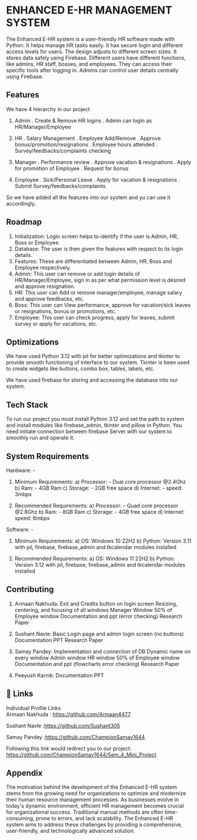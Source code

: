 
# ENHANCED E-HR MANAGEMENT SYSTEM    


The Enhanced E-HR system is a user-friendly HR software made with Python. It helps manage HR tasks easily. It has secure login and different access levels for users. The design adjusts to different screen sizes. It stores data safely using Firebase. Different users have different functions, like admins, HR staff, bosses, and employees. They can access their specific tools after logging in. Admins can control user details centrally using Firebase.


## Features

We have 4 hierarchy in our project 
1. Admin
. Create & Remove HR logins
. Admin can login as HR/Manager/Employee

2. HR 
. Salary Management
. Employee Add/Remove
. Approve bonus/promotion/resignations
. Employee hours attended
. Survey/feedbacks/complaints checking

3. Manager 
. Performance review
. Approve vacation & resignations
. Apply for promotion of Employee
. Request for bonus

4. Employee
. Sick/Personal Leave
. Apply for vacation & resignations
. Submit Survey/feedbacks/complaints

So we have added all the features into our system and yu can use it accordingly.

## Roadmap

1.	Initialization: Login screen helps to identify if the user is Admin, HR, Boss or Employee.
2.	Database:  The user is then given the features with respect to its login details.
3.	Features: These are differentiated between Admin, HR, Boss and Employee respectively. 
4.	Admin: This user can remove or add login details of HR/Manager/Employee, sign in as per what permission level is desired and approve resignation.
5.	HR: This user can Add or remove manager/employee, manage salary and approve feedbacks, etc.
6.	Boss: This user can View performance, approve for vacation/sick leaves or resignations, bonus or promotions, etc.
7.	Employee: This user can check progress, apply for leaves, submit survey or apply for vacations, etc.

## Optimizations

We have used Python 3.12 with pil for better optimizations and tkinter to provide smooth functioning of interface to our system. Tkinter is been used to create widgets like buttons, combo box, tables, labels, etc.

We have used firebase for storing and accessing the database into our system.
## Tech Stack



To run our project you must install Python 3.12 and set the path to system and install modules like firebase_admin, tkinter and pillow in Python. You need initiate connection between firebase Server with our system to smoothly run and operate it.

## System Requirements
Hardware: -
1.	Minimum Requirements:
a)	Processor: - Dual core processor @2.4Ghz
b)	Ram: - 4GB Ram 
c)	Storage: - 2GB free space 
d)	Internet: - speed: 3mbps

2.	Recommended Requirements:
a)	Processor: - Quad core processor @2.8Ghz
b)	Ram: - 8GB Ram 
c)	Storage: - 4GB free space 
d)	Internet: speed: 6mbps

Software: -
1.	Minimum Requirements:
a)	OS: Windows 10 22H2
b)	Python: Version 3.11 with pil, firebase, firebase_admin and tkcalendar modules installed

2.	Recommended Requirements:
a)	OS: Windows 11 22H2
b)	Python: Version 3.12 with pil, firebase, firebase_admin and tkcalendar modules installed

## Contributing

1.	Armaan Nakhuda: Exit and Credits button on login screen
                              Resizing, centering, and focusing of all windows
                              Manager Window
                              50% of Employee window
                              Documentation and ppt (error checking)
                              Research Paper
                               

2.	Sushant Navle: Basic Login page and admin login screen (no buttons)
                         Documentation
                         PPT
		    Research Paper


3.	Samay Pandey: Implementation and connection of DB
                          Dynamic name on every window
                          Admin window
                          HR window
                          50% of Employee window
                          Documentation and ppt (flowcharts error checking)
                          Research Paper

4.	Peeyush Karnik: Documentation
                            PPT




## 🔗 Links
Individual Profile Links                      
Armaan Nakhuda : https://github.com/Armaan4477

Sushant Navle :https://github.com/Sushant305

Samay Pandey :https://github.com/ChampionSamay1644


Following this link would redirect you to our project:
https://github.com/ChampionSamay1644/Sem_4_Mini_Project
## Appendix
The motivation behind the development of the Enhanced E-HR system stems from the growing need for organizations to optimize and modernize their human resource management processes. As businesses evolve in today's dynamic environment, efficient HR management becomes crucial for organizational success. Traditional manual methods are often time-consuming, prone to errors, and lack scalability. The Enhanced E-HR system aims to address these challenges by providing a comprehensive, user-friendly, and technologically advanced solution.

